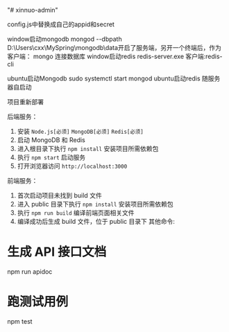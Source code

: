 "# xinnuo-admin" 

config.js中替换成自己的appid和secret


window启动mongodb    mongod --dbpath D:\Users\cxx\MySpring\mongodb\data开启了服务端，另开一个终端后，作为客户端： mongo 连接数据库
window启动redis redis-server.exe  客户端:redis-cli

ubuntu启动Mongodb  sudo systemctl start mongod
ubuntu启动redis 随服务器自启动


项目重新部署

后端服务：

1. 安装 `Node.js[必须]` `MongoDB[必须]` `Redis[必须]`
2. 启动 MongoDB 和 Redis
3. 进入根目录下执行 `npm install` 安装项目所需依赖包
3. 执行 `npm start` 启动服务
4. 打开浏览器访问 `http://localhost:3000`



前端服务：

1. 首次启动项目未找到 build 文件
2. 进入 public 目录下执行 `npm install` 安装项目所需依赖包
3. 执行 `npm run build` 编译前端页面相关文件
4. 编译成功后生成 build 文件，位于 public 目录下
其他命令:


# 生成 API 接口文档
npm run apidoc
# 跑测试用例
npm test